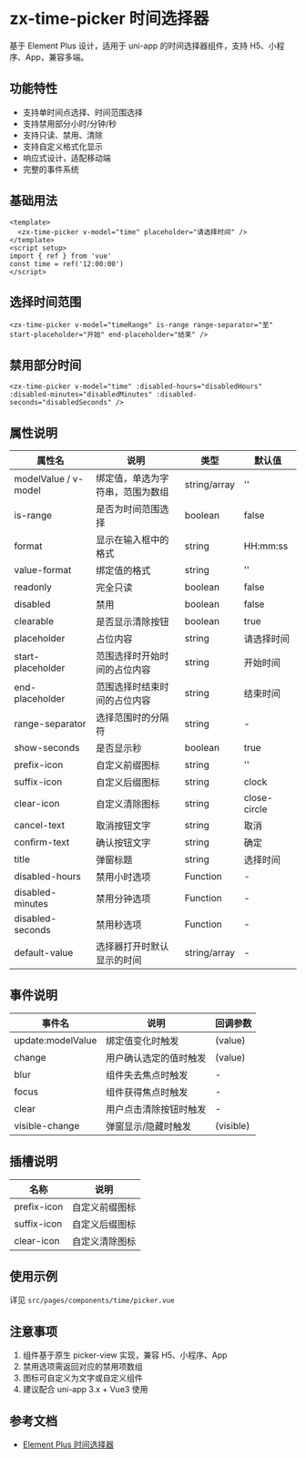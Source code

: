 # zx-time-picker 时间选择器

基于 Element Plus 设计，适用于 uni-app 的时间选择器组件，支持 H5、小程序、App，兼容多端。

## 功能特性
- 支持单时间点选择、时间范围选择
- 支持禁用部分小时/分钟/秒
- 支持只读、禁用、清除
- 支持自定义格式化显示
- 响应式设计，适配移动端
- 完整的事件系统

## 基础用法
```vue
<template>
  <zx-time-picker v-model="time" placeholder="请选择时间" />
</template>
<script setup>
import { ref } from 'vue'
const time = ref('12:00:00')
</script>
```

## 选择时间范围
```vue
<zx-time-picker v-model="timeRange" is-range range-separator="至" start-placeholder="开始" end-placeholder="结束" />
```

## 禁用部分时间
```vue
<zx-time-picker v-model="time" :disabled-hours="disabledHours" :disabled-minutes="disabledMinutes" :disabled-seconds="disabledSeconds" />
```

## 属性说明
| 属性名 | 说明 | 类型 | 默认值 |
| --- | --- | --- | --- |
| modelValue / v-model | 绑定值，单选为字符串，范围为数组 | string/array | '' |
| is-range | 是否为时间范围选择 | boolean | false |
| format | 显示在输入框中的格式 | string | HH:mm:ss |
| value-format | 绑定值的格式 | string | '' |
| readonly | 完全只读 | boolean | false |
| disabled | 禁用 | boolean | false |
| clearable | 是否显示清除按钮 | boolean | true |
| placeholder | 占位内容 | string | 请选择时间 |
| start-placeholder | 范围选择时开始时间的占位内容 | string | 开始时间 |
| end-placeholder | 范围选择时结束时间的占位内容 | string | 结束时间 |
| range-separator | 选择范围时的分隔符 | string | - |
| show-seconds | 是否显示秒 | boolean | true |
| prefix-icon | 自定义前缀图标 | string | '' |
| suffix-icon | 自定义后缀图标 | string | clock |
| clear-icon | 自定义清除图标 | string | close-circle |
| cancel-text | 取消按钮文字 | string | 取消 |
| confirm-text | 确认按钮文字 | string | 确定 |
| title | 弹窗标题 | string | 选择时间 |
| disabled-hours | 禁用小时选项 | Function | - |
| disabled-minutes | 禁用分钟选项 | Function | - |
| disabled-seconds | 禁用秒选项 | Function | - |
| default-value | 选择器打开时默认显示的时间 | string/array | - |

## 事件说明
| 事件名 | 说明 | 回调参数 |
| --- | --- | --- |
| update:modelValue | 绑定值变化时触发 | (value) |
| change | 用户确认选定的值时触发 | (value) |
| blur | 组件失去焦点时触发 | - |
| focus | 组件获得焦点时触发 | - |
| clear | 用户点击清除按钮时触发 | - |
| visible-change | 弹窗显示/隐藏时触发 | (visible) |

## 插槽说明
| 名称 | 说明 |
| --- | --- |
| prefix-icon | 自定义前缀图标 |
| suffix-icon | 自定义后缀图标 |
| clear-icon | 自定义清除图标 |

## 使用示例
详见 `src/pages/components/time/picker.vue`

## 注意事项
1. 组件基于原生 picker-view 实现，兼容 H5、小程序、App
2. 禁用选项需返回对应的禁用项数组
3. 图标可自定义为文字或自定义组件
4. 建议配合 uni-app 3.x + Vue3 使用

## 参考文档
- [Element Plus 时间选择器](https://element-plus.org/zh-CN/component/time-picker.html)
